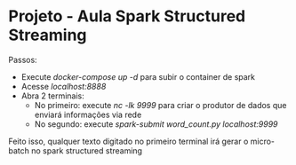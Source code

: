 # Projeto - Aula Spark Structured Streaming

Passos: 

- Execute *docker-compose up -d* para subir o container de spark
- Acesse *localhost:8888*
- Abra 2 terminais:
    - No primeiro: execute *nc -lk 9999* para criar o produtor de dados que enviará informações via rede
    - No segundo: execute *spark-submit word_count.py localhost:9999*

Feito isso, qualquer texto digitado no primeiro terminal irá gerar o micro-batch no spark structured streaming